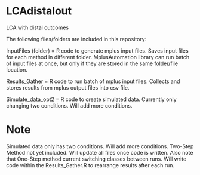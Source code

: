 # LCAdistalout
LCA with distal outcomes

The following files/folders are included in this repository: 

InputFiles (folder) = R code to generate mplus input files. Saves input files for each method in different folder. MplusAutomation library can run batch of input files at once, but only if they are stored in the same folder/file location.

Results_Gather = R code to run batch of mplus input files. Collects and stores results from mplus output files into csv file.

Simulate_data_opt2 = R code to create simulated data. Currently only changing two conditions. Will add more conditions. 


# Note
Simulated data only has two conditions. Will add more conditions. 
Two-Step Method not yet included. Will update all files once code is written. 
Also note that One-Step method current switching classes between runs. Will write code within the Results_Gather.R to rearrange results after each run.


